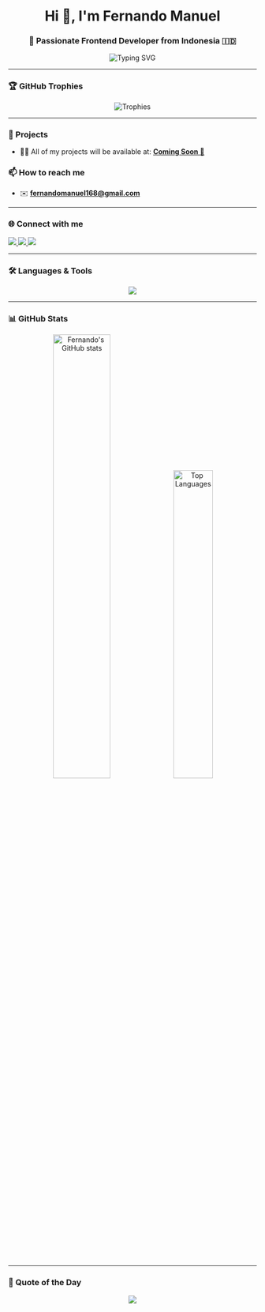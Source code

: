<h1 align="center">
  Hi 👋, I'm Fernando Manuel
</h1>

<h3 align="center">
  🚀 Passionate Frontend Developer from Indonesia 🇮🇩
</h3>

<div align="center">
  <img src="https://readme-typing-svg.demolab.com?font=Fira+Code&weight=600&size=24&duration=3000&pause=1000&color=36BCF7&center=true&width=435&lines=I+%E2%9D%A4+Frontend+Development;React%2C+Next.js%2C+TailwindCSS;Always+Learning+New+Things!" alt="Typing SVG" />
</div>

---

### 🏆 GitHub Trophies
<p align="center">
  <img src="https://github-profile-trophy.vercel.app/?username=cupid168&theme=algolia&no-frame=true&no-bg=true&margin-w=4" alt="Trophies" />
</p>

---

### 📂 Projects
- 👨‍💻 All of my projects will be available at: **[Coming Soon 🚧](#)**

### 📫 How to reach me
- ✉️ **fernandomanuel168@gmail.com**

---

### 🌐 Connect with me
<p align="left">
  <a href="https://linkedin.com/in/fernandomanuelll" target="_blank">
    <img src="https://img.shields.io/badge/-LinkedIn-0077B5?style=for-the-badge&logo=linkedin&logoColor=white"/>
  </a>
  <a href="https://fb.com/fernando manuel" target="_blank">
    <img src="https://img.shields.io/badge/-Facebook-1877F2?style=for-the-badge&logo=facebook&logoColor=white"/>
  </a>
  <a href="https://instagram.com/fernandomanuelll" target="_blank">
    <img src="https://img.shields.io/badge/-Instagram-E4405F?style=for-the-badge&logo=instagram&logoColor=white"/>
  </a>
</p>

---

### 🛠️ Languages & Tools

<p align="center">
  <img src="https://skillicons.dev/icons?i=react,nextjs,vue,tailwind,js,ts,html,css,bootstrap,figma,nodejs,express,nestjs,mysql,postgresql,sqlite,docker,git,python,flutter,firebase,tensorflow,opencv,seaborn,scikit-learn,pandas" />
</p>

---

### 📊 GitHub Stats

<p align="center">
  <img src="https://github-readme-stats.vercel.app/api?username=cupid168&show_icons=true&theme=radical" alt="Fernando's GitHub stats" width="48%" />
  <img src="https://github-readme-stats.vercel.app/api/top-langs/?username=cupid168&layout=compact&theme=radical" alt="Top Languages" width="40%" />
</p>

---

### 🎯 Quote of the Day
<p align="center">
  <img src="https://quotes-github-readme.vercel.app/api?type=horizontal&theme=tokyonight" />
</p>

